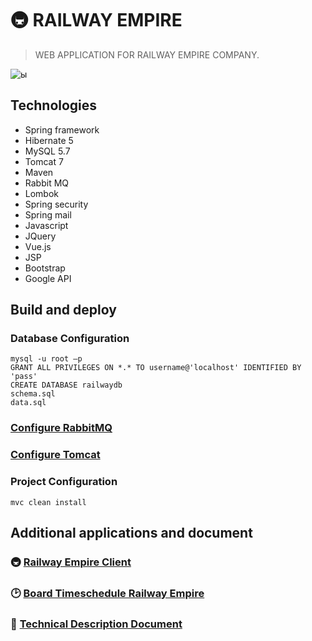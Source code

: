 # 🚇 RAILWAY EMPIRE

> WEB APPLICATION FOR RAILWAY EMPIRE COMPANY.

![ы](https://media.giphy.com/media/1rN42BcwLSQqDXNztc/giphy.gif)


## Technologies
- Spring framework
- Hibernate 5
- MySQL 5.7
- Tomcat 7
- Maven
- Rabbit MQ
- Lombok
- Spring security
- Spring mail
- Javascript
- JQuery
- Vue.js
- JSP
- Bootstrap
- Google API


## Build and deploy
### Database Configuration

    mysql -u root –p
    GRANT ALL PRIVILEGES ON *.* TO username@'localhost' IDENTIFIED BY 'pass'
    CREATE DATABASE railwaydb
    schema.sql
    data.sql

### [Configure RabbitMQ](https://afedyanin.wordpress.com/2014/11/06/rabbitmq-how-to-install/)


### [Configure Tomcat](https://www.wikihow.com/Install-Tomcat-on-Windows-7)


### Project Configuration
    mvc clean install


## Additional applications and document
###  🚇  [Railway Empire Client](https://github.com/ElinaValieva/railway-empire-client "Railway Empire Client")
###  🕑  [Board Timeschedule Railway Empire](https://github.com/ElinaValieva/board-for-railway-empire "Board Timeschedule Railway Empire")
### :book:  [Technical Description Document](https://docs.google.com/document/d/1mAfonnv3jGGsdL8SuQSIqbCStQ-zN2_L4fsDTbzHBiE/edit "Technical description document")

